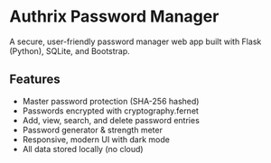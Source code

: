 # Authrix Password Manager

A secure, user-friendly password manager web app built with Flask (Python), SQLite, and Bootstrap.

## Features
- Master password protection (SHA-256 hashed)
- Passwords encrypted with cryptography.fernet
- Add, view, search, and delete password entries
- Password generator & strength meter
- Responsive, modern UI with dark mode
- All data stored locally (no cloud)
